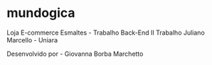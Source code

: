 # mundogica
Loja E-commerce Esmaltes - Trabalho Back-End II
Trabalho Juliano Marcello - Uniara

Desenvolvido por - Giovanna Borba Marchetto
